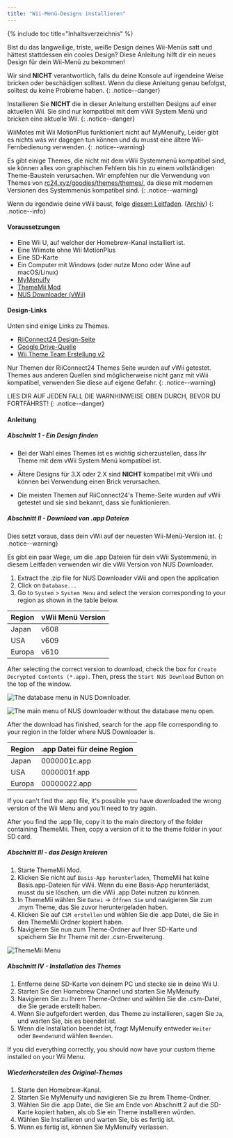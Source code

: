 ```yaml
---
title: "Wii-Menü-Designs installieren"
---
```


{% include toc title="Inhaltsverzeichnis" %}

Bist du das langweilige, triste, weiße Design deines Wii-Menüs satt und hättest stattdessen ein cooles Design? Diese Anleitung hilft dir ein neues Design für dein Wii-Menü zu bekommen!

Wir sind **NICHT** verantwortlich, falls du deine Konsole auf irgendeine Weise bricken oder beschädigen solltest. Wenn du diese Anleitung genau befolgst, solltest du keine Probleme haben.
{: .notice--danger}

Installieren Sie **NICHT** die in dieser Anleitung erstellten Designs auf einer aktuellen Wii. Sie sind nur kompatibel mit dem vWii System Menü und bricken eine aktuelle Wii.
{: .notice--danger}

WiiMotes mit Wii MotionPlus funktioniert nicht auf MyMenuify, Leider gibt es nichts was wir dagegen tun können und du musst eine ältere Wii-Fernbedienung verwenden.
{: .notice--warning}

Es gibt einige Themes, die nicht mit dem vWii Systemmenü kompatibel sind, sie können alles von graphischen Fehlern bis hin zu einem vollständigen Theme-Baustein verursachen. Wir empfehlen nur die Verwendung von Themes von [rc24.xyz/goodies/themes/themes/](https://rc24.xyz/goodies/themes/), da diese mit modernen Versionen des Systemmenüs kompatibel sind.
{: .notice--warning}

Wenn du irgendwie deine vWii baust, folge [diesem Leitfaden](https://gbatemp.net/threads/guide-vwii-unbrick-guide-by-garyodernichts.528329). ([Archiv](https://web.archive.org/web/20200213194233/https://gbatemp.net/threads/guide-vwii-unbrick-guide-by-garyodernichts.528329/))
{: .notice--info}

#### Voraussetzungen

* Eine Wii U, auf welcher der Homebrew-Kanal installiert ist.
* Eine Wiimote ohne Wii MotionPlus
* Eine SD-Karte
* Ein Computer mit Windows (oder nutze Mono oder Wine auf macOS/Linux)
* [MyMenuify](/assets/files/Mymenuify-Old-vWii.zip)
* [ThemeMii Mod](/assets/files/New_ThemeMii_MOD.zip)
* [NUS Downloader (vWii)](/assets/files/NUSDownloader-vwii.zip)

#### Design-Links

Unten sind einige Links zu Themes.

* [RiiConnect24 Design-Seite](https://rc24.xyz/goodies/themes/)
* [Google Drive-Quelle](https://drive.google.com/drive/folders/19tyeVQ--bJ0ZUTNg5yvAGvc3G4-euEpm?usp=sharing)
* [Wii Theme Team Erstellung v2](https://gbatemp.net/threads/wii-theme-team-creations-v2.336596/)

Nur Themen der RiiConnect24 Themes Seite wurden auf vWii getestet. Themes aus anderen Quellen sind möglicherweise nicht ganz mit vWii kompatibel, verwenden Sie diese auf eigene Gefahr.
{: .notice--warning}

LIES DIR AUF JEDEN FALL DIE WARNHINWEISE OBEN DURCH, BEVOR DU FORTFÄHRST!
{: .notice--danger}

#### Anleitung

##### Abschnitt 1 - Ein Design finden

* Bei der Wahl eines Themes ist es wichtig sicherzustellen, dass Ihr Theme mit dem vWii System Menü kompatibel ist.

* Ältere Designs für 3.X oder 2.X sind **NICHT** kompatibel mit vWii und können bei Verwendung einen Brick verursachen.

* Die meisten Themen auf RiiConnect24's Theme-Seite wurden auf vWii getestet und sie sind bekannt, dass sie funktionieren.

##### Abschnitt II - Download von .app Dateien

Dies setzt voraus, dass dein vWii auf der neuesten Wii-Menü-Version ist.
{: .notice--warning}

Es gibt ein paar Wege, um die .app Dateien für dein vWii Systemmenü, in diesem Leitfaden verwenden wir die vWii Version von NUS Downloader.

1. Extract the .zip file for NUS Downloader vWii and open the application
2. Click on `Database...`
3. Go to `System` > `System Menu` and select the version corresponding to your region as shown in the table below.

| Region | vWii Menü Version |
| ------ | ----------------- |
| Japan  | v608              |
| USA    | v609              |
| Europa | v610              |

After selecting the correct version to download, check the box for `Create Decrypted Contents (*.app)`. Then, press the `Start NUS Download` Button on the top of the window.

![The database menu in NUS Downloader.](/images/Themes-vWii/NUSD-vWii_preview-database.png)

![The main menu of NUS downloader without the database menu open.](/images/Themes-vWii/NUSD-vWii_sysmenu-versions.png)

After the download has finished, search for the .app file corresponding to your region in the folder where NUS Downloader is.

| Region | .app Datei für deine Region |
| ------ | --------------------------- |
| Japan  | 0000001c.app                |
| USA    | 0000001f.app                |
| Europa | 00000022.app                |

If you can't find the .app file, it's possible you have downloaded the wrong version of the Wii Menu and you'll need to try again.

After you find the .app file, copy it to the main directory of the folder containing ThemeMii. Then, copy a version of it to the theme folder in your SD card.

##### Abschnitt III - das Design kreieren

1. Starte ThemeMii Mod.
2. Klicken Sie nicht auf `Basis-App herunterladen`, ThemeMii hat keine Basis.app-Dateien für vWii. Wenn du eine Basis-App herunterlädst, musst du sie löschen, um die vWii .app Datei nutzen zu können.
3. In ThemeMii wählen Sie `Datei` -> `Öffnen Sie` und navigieren Sie zum .mym Theme, das Sie zuvor heruntergeladen haben.
4. Klicken Sie auf `CSM erstellen` und wählen Sie die .app Datei, die Sie in den ThemeMii Ordner kopiert haben.
5. Navigieren Sie nun zum Theme-Ordner auf Ihrer SD-Karte und speichern Sie Ihr Theme mit der .csm-Erweiterung.

![ThemeMii Menu](/images/Themes-vWii/ThemeMii-Mod-Preview_vWii.png)

##### Abschnitt IV - Installation des Themes

1. Entferne deine SD-Karte von deinem PC und stecke sie in deine Wii U.
2. Starten Sie den Homebrew Channel und starten Sie MyMenuify.
3. Navigieren Sie zu Ihrem Theme-Ordner und wählen Sie die .csm-Datei, die Sie gerade erstellt haben.
4. Wenn Sie aufgefordert werden, das Theme zu installieren, sagen Sie `Ja`, und warten Sie, bis es beendet ist.
5. Wenn die Installation beendet ist, fragt MyMenuify entweder `Weiter` oder `Beenden`und wählen `Beenden`.

If you did everything correctly, you should now have your custom theme installed on your Wii Menu.

##### Wiederherstellen des Original-Themas

1. Starte den Homebrew-Kanal.
2. Starten Sie MyMenuify und navigieren Sie zu Ihrem Theme-Ordner.
3. Wählen Sie die .app Datei, die Sie am Ende von Abschnitt 2 auf die SD-Karte kopiert haben, als ob Sie ein Theme installieren würden.
4. Wählen Sie Installieren und warten Sie, bis es fertig ist.
5. Wenn es fertig ist, können Sie MyMenuify verlassen.